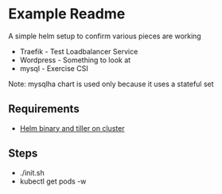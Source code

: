 # Example Readme

A simple helm setup to confirm various pieces are working

- Traefik - Test Loadbalancer Service
- Wordpress - Something to look at
- mysql - Exercise CSI

Note: mysqlha chart is used only because it uses a stateful set

## Requirements

- [Helm binary and tiller on cluster](https://docs.helm.sh/using_helm/)

## Steps

- ./init.sh
- kubectl get pods -w
